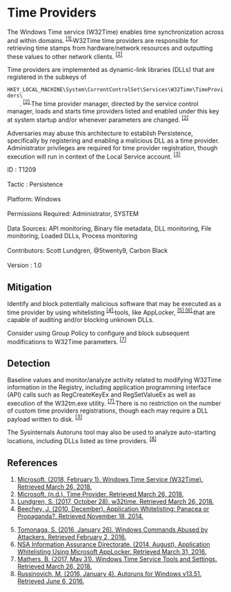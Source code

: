 <div class="container-fluid">
 <h1>
  Time Providers
 </h1>
 <div class="row">
  <div class="col-md-8 description-body">
   <p>
    The Windows Time service (W32Time) enables time synchronization across and within domains.
    <span class="scite-citeref-number" data-reference="Microsoft W32Time Feb 2018" id="scite-ref-1-a">
     <sup>
      <a aria-describedby="qtip-0" data-hasqtip="0" href="https://docs.microsoft.com/windows-server/networking/windows-time-service/windows-time-service-top" target="_blank">
       [1]
      </a>
     </sup>
    </span>
    W32Time time providers are responsible for retrieving time stamps from hardware/network resources and outputting these values to other network clients.
    <span class="scite-citeref-number" data-reference="Microsoft TimeProvider" id="scite-ref-2-a">
     <sup>
      <a aria-describedby="qtip-1" data-hasqtip="1" href="https://msdn.microsoft.com/library/windows/desktop/ms725475.aspx" target="_blank">
       [2]
      </a>
     </sup>
    </span>
   </p>
   <p>
    Time providers are implemented as dynamic-link libraries (DLLs) that are registered in the subkeys of
    <code>
     HKEY_LOCAL_MACHINE\System\CurrentControlSet\Services\W32Time\TimeProviders\
    </code>
    .
    <span class="scite-citeref-number" data-reference="Microsoft TimeProvider" id="scite-ref-2-a">
     <sup>
      <a aria-describedby="qtip-1" data-hasqtip="1" href="https://msdn.microsoft.com/library/windows/desktop/ms725475.aspx" target="_blank">
       [2]
      </a>
     </sup>
    </span>
    The time provider manager, directed by the service control manager, loads and starts time providers listed and enabled under this key at system startup and/or whenever parameters are changed.
    <span class="scite-citeref-number" data-reference="Microsoft TimeProvider" id="scite-ref-2-a">
     <sup>
      <a aria-describedby="qtip-1" data-hasqtip="1" href="https://msdn.microsoft.com/library/windows/desktop/ms725475.aspx" target="_blank">
       [2]
      </a>
     </sup>
    </span>
   </p>
   <p>
    Adversaries may abuse this architecture to establish Persistence, specifically by registering and enabling a malicious DLL as a time provider. Administrator privileges are required for time provider registration, though execution will run in context of the Local Service account.
    <span class="scite-citeref-number" data-reference="Github W32Time Oct 2017" id="scite-ref-3-a">
     <sup>
      <a aria-describedby="qtip-2" data-hasqtip="2" href="https://github.com/scottlundgren/w32time" target="_blank">
       [3]
      </a>
     </sup>
    </span>
   </p>
  </div>
  <div class="col-md-4">
   <div class="card">
    <div class="card-body">
     <div class="card-data">
      <span class="h5 card-title">
       ID
      </span>
      : T1209
      <br/>
      <br/>
     </div>
     <div class="card-data">
      <span class="h5 card-title">
      </span>
     </div>
     <div class="card-data">
      <span class="h5 card-title">
       Tactic
      </span>
      : Persistence
      <br/>
      <br/>
     </div>
     <div class="card-data">
      <span class="h5 card-title">
       Platform:
      </span>
      Windows
      <br/>
      <br/>
     </div>
     <div class="card-data">
      <span class="h5 card-title">
       Permissions Required:
      </span>
      Administrator, SYSTEM
      <br/>
      <br/>
     </div>
     <div class="card-data">
      <span class="h5 card-title">
      </span>
     </div>
     <div class="card-data">
      <span class="h5 card-title">
       Data Sources:
      </span>
      API monitoring, Binary file metadata, DLL monitoring, File monitoring, Loaded DLLs, Process monitoring
      <br/>
      <br/>
     </div>
     <div class="card-data">
      <span class="h5 card-title">
      </span>
     </div>
     <div class="card-data">
      <span class="h5 card-title">
      </span>
     </div>
     <div class="card-data">
      <span class="h5 card-title">
      </span>
     </div>
     <div class="card-data">
      <span class="h5 card-title">
      </span>
     </div>
     <div class="card-data">
      <span class="h5 card-title">
      </span>
     </div>
     <div class="card-data">
      <span class="h5 card-title">
       Contributors:
      </span>
      Scott Lundgren, @5twenty9, Carbon Black
      <br/>
      <br/>
     </div>
     <div class="card-data">
      <span class="h5 card-title">
       Version
      </span>
      : 1.0
     </div>
    </div>
   </div>
  </div>
 </div>
 <h2 class="pt-3" id="mitigation">
  Mitigation
 </h2>
 <p>
  Identify and block potentially malicious software that may be executed as a time provider by using whitelisting
  <span class="scite-citeref-number" data-reference="Beechey 2010" id="scite-ref-4-a">
   <sup>
    <a aria-describedby="qtip-3" data-hasqtip="3" href="http://www.sans.org/reading-room/whitepapers/application/application-whitelisting-panacea-propaganda-33599" target="_blank">
     [4]
    </a>
   </sup>
  </span>
  tools, like AppLocker,
  <span class="scite-citeref-number" data-reference="Windows Commands JPCERT" id="scite-ref-5-a">
   <sup>
    <a aria-describedby="qtip-4" data-hasqtip="4" href="http://blog.jpcert.or.jp/2016/01/windows-commands-abused-by-attackers.html" target="_blank">
     [5]
    </a>
   </sup>
  </span>
  <span class="scite-citeref-number" data-reference="NSA MS AppLocker" id="scite-ref-6-a">
   <sup>
    <a aria-describedby="qtip-5" data-hasqtip="5" href="https://www.iad.gov/iad/library/ia-guidance/tech-briefs/application-whitelisting-using-microsoft-applocker.cfm" target="_blank">
     [6]
    </a>
   </sup>
  </span>
  that are capable of auditing and/or blocking unknown DLLs.
 </p>
 <p>
  Consider using Group Policy to configure and block subsequent modifications to W32Time parameters.
  <span class="scite-citeref-number" data-reference="Microsoft W32Time May 2017" id="scite-ref-7-a">
   <sup>
    <a aria-describedby="qtip-6" data-hasqtip="6" href="https://docs.microsoft.com/windows-server/networking/windows-time-service/windows-time-service-tools-and-settings" target="_blank">
     [7]
    </a>
   </sup>
  </span>
 </p>
 <h2 class="pt-3" id="detection">
  Detection
 </h2>
 <p>
  Baseline values and monitor/analyze activity related to modifying W32Time information in the Registry, including application programming interface (API) calls such as RegCreateKeyEx and RegSetValueEx as well as execution of the W32tm.exe utility.
  <span class="scite-citeref-number" data-reference="Microsoft W32Time May 2017" id="scite-ref-7-a">
   <sup>
    <a aria-describedby="qtip-6" data-hasqtip="6" href="https://docs.microsoft.com/windows-server/networking/windows-time-service/windows-time-service-tools-and-settings" target="_blank">
     [7]
    </a>
   </sup>
  </span>
  There is no restriction on the number of custom time providers registrations, though each may require a DLL payload written to disk.
  <span class="scite-citeref-number" data-reference="Github W32Time Oct 2017" id="scite-ref-3-a">
   <sup>
    <a aria-describedby="qtip-2" data-hasqtip="2" href="https://github.com/scottlundgren/w32time" target="_blank">
     [3]
    </a>
   </sup>
  </span>
 </p>
 <p>
  The Sysinternals Autoruns tool may also be used to analyze auto-starting locations, including DLLs listed as time providers.
  <span class="scite-citeref-number" data-reference="TechNet Autoruns" id="scite-ref-8-a">
   <sup>
    <a aria-describedby="qtip-7" data-hasqtip="7" href="https://technet.microsoft.com/en-us/sysinternals/bb963902" target="_blank">
     [8]
    </a>
   </sup>
  </span>
 </p>
 <h2 class="pt-3" id="references">
  References
 </h2>
 <div class="row">
  <div class="col">
   <ol>
    <li>
     <span class="scite-citation" id="scite-1">
      <span class="scite-citation-text">
       <a class="external text" href="https://docs.microsoft.com/windows-server/networking/windows-time-service/windows-time-service-top" name="scite-1" rel="nofollow" target="_blank">
        Microsoft. (2018, February 1). Windows Time Service (W32Time). Retrieved March 26, 2018.
       </a>
      </span>
     </span>
    </li>
    <li>
     <span class="scite-citation" id="scite-2">
      <span class="scite-citation-text">
       <a class="external text" href="https://msdn.microsoft.com/library/windows/desktop/ms725475.aspx" name="scite-2" rel="nofollow" target="_blank">
        Microsoft. (n.d.). Time Provider. Retrieved March 26, 2018.
       </a>
      </span>
     </span>
    </li>
    <li>
     <span class="scite-citation" id="scite-3">
      <span class="scite-citation-text">
       <a class="external text" href="https://github.com/scottlundgren/w32time" name="scite-3" rel="nofollow" target="_blank">
        Lundgren, S. (2017, October 28). w32time. Retrieved March 26, 2018.
       </a>
      </span>
     </span>
    </li>
    <li>
     <span class="scite-citation" id="scite-4">
      <span class="scite-citation-text">
       <a class="external text" href="http://www.sans.org/reading-room/whitepapers/application/application-whitelisting-panacea-propaganda-33599" name="scite-4" rel="nofollow" target="_blank">
        Beechey, J. (2010, December). Application Whitelisting: Panacea or Propaganda?. Retrieved November 18, 2014.
       </a>
      </span>
     </span>
    </li>
   </ol>
  </div>
  <div class="col">
   <ol start="5.0">
    <li>
     <span class="scite-citation" id="scite-5">
      <span class="scite-citation-text">
       <a class="external text" href="http://blog.jpcert.or.jp/2016/01/windows-commands-abused-by-attackers.html" name="scite-5" rel="nofollow" target="_blank">
        Tomonaga, S. (2016, January 26). Windows Commands Abused by Attackers. Retrieved February 2, 2016.
       </a>
      </span>
     </span>
    </li>
    <li>
     <span class="scite-citation" id="scite-6">
      <span class="scite-citation-text">
       <a class="external text" href="https://www.iad.gov/iad/library/ia-guidance/tech-briefs/application-whitelisting-using-microsoft-applocker.cfm" name="scite-6" rel="nofollow" target="_blank">
        NSA Information Assurance Directorate. (2014, August). Application Whitelisting Using Microsoft AppLocker. Retrieved March 31, 2016.
       </a>
      </span>
     </span>
    </li>
    <li>
     <span class="scite-citation" id="scite-7">
      <span class="scite-citation-text">
       <a class="external text" href="https://docs.microsoft.com/windows-server/networking/windows-time-service/windows-time-service-tools-and-settings" name="scite-7" rel="nofollow" target="_blank">
        Mathers, B. (2017, May 31). Windows Time Service Tools and Settings. Retrieved March 26, 2018.
       </a>
      </span>
     </span>
    </li>
    <li>
     <span class="scite-citation" id="scite-8">
      <span class="scite-citation-text">
       <a class="external text" href="https://technet.microsoft.com/en-us/sysinternals/bb963902" name="scite-8" rel="nofollow" target="_blank">
        Russinovich, M. (2016, January 4). Autoruns for Windows v13.51. Retrieved June 6, 2016.
       </a>
      </span>
     </span>
    </li>
   </ol>
  </div>
 </div>
</div>
